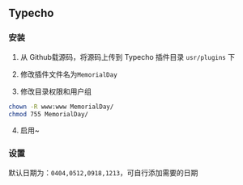 ## Typecho

### 安装

1. 从 Github载源码，将源码上传到 Typecho 插件目录 `usr/plugins` 下

2. 修改插件文件名为`MemorialDay`

3. 修改目录权限和用户组

```bash
chown -R www:www MemorialDay/
chmod 755 MemorialDay/
```

4. 启用~

### 设置

默认日期为：`0404,0512,0918,1213`，可自行添加需要的日期